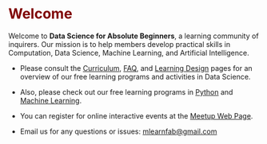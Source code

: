 # <font color="maroon">Welcome</font>

Welcome to **Data Science for Absolute Beginners**, a learning community of inquirers.  Our mission is to help members develop practical skills in Computation, Data Science, Machine Learning, and Artificial Intelligence. 


* Please consult the [Curriculum](curriculum), [FAQ](faq), and [Learning Design](learningdesign) pages for an overview of our free learning programs and activities in Data Science.

<p> 

* Also, please check out our free learning programs in [Python](https://dsciencefab.com) and [Machine Learning](https://mlearnfab.com). 

<p>

* You can register for online interactive events at the [Meetup Web Page](https://www.meetup.com/mlearnfab/).

<p>

* Email us for any questions or issues: mlearnfab@gmail.com

<p>
